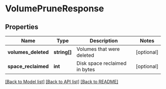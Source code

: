 # VolumePruneResponse

## Properties
Name | Type | Description | Notes
------------ | ------------- | ------------- | -------------
**volumes_deleted** | **string[]** | Volumes that were deleted | [optional] 
**space_reclaimed** | **int** | Disk space reclaimed in bytes | [optional] 

[[Back to Model list]](../README.md#documentation-for-models) [[Back to API list]](../README.md#documentation-for-api-endpoints) [[Back to README]](../README.md)


